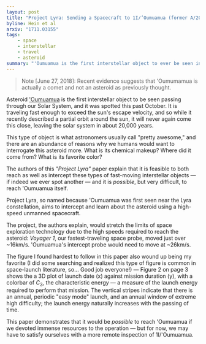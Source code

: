 ```yaml
---
layout: post
title: "Project Lyra: Sending a Spacecraft to 1I/’Oumuamua (former A/2017 U1), the Interstellar Asteroid"
byline: Hein et al
arxiv: "1711.03155"
tags:
    - space
    - interstellar
    - travel
    - asteroid
summary: "'Oumuamua is the first interstellar object to ever be seen in the Solar System. Reaching it with a space probe for further study would stretch the limits of what current technology could achieve."
---
```


> Note [June 27, 2018]: Recent evidence suggests that 'Oumumamua is actually a comet and not an asteroid as previously thought.

Asteroid ['Oumuamua](https://en.wikipedia.org/wiki/%CA%BBOumuamua) is the first interstellar object to be seen passing through our Solar System, and it was spotted this past October. It is traveling fast enough to exceed the sun's escape velocity, and so while it recently described a partial orbit around the sun, it will never again come this close, leaving the solar system in about 20,000 years.

This type of object is what astronomers usually call "pretty awesome," and there are an abundance of reasons why we humans would want to interrogate this asteroid more. What is its chemical makeup? Where did it come from? What is its favorite color?

The authors of this _"Project Lyra"_ paper explain that it is feasible to both reach as well as intercept these types of fast-moving interstellar objects — if indeed we ever spot another — and it is _possible_, but very difficult, to reach 'Oumuamua itself.

Project Lyra, so named because 'Oumuamua was first seen near the Lyra constellation, aims to intercept and learn about the asteroid using a high-speed unmanned spacecraft.

The project, the authors explain, would stretch the limits of space exploration technology due to the high speeds required to reach the asteroid: _Voyager 1_, our fastest-traveling space probe, moved just over ~16km/s. 'Oumuamua's intercept probe would need to move at ~26km/s.

The figure I found hardest to follow in this paper also wound up being my favorite (I did some searching and realized this type of figure is common in space-launch literature, so... Good job everyone!) — Figure 2 on page 3 shows the a 3D plot of launch date (x) against mission duration (y), with a colorbar of $C_3$, the characteristic energy — a measure of the launch energy required to perform that mission. The vertical stripes indicate that there is an annual, periodic "easy mode" launch, and an annual window of extreme high difficulty; the launch energy naturally increases with the passing of time.

This paper demonstrates that it would be _possible_ to reach 'Oumuamua if we devoted immense resources to the operation — but for now, we may have to satisfy ourselves with a more remote inspection of 1I/'Oumuamua.
